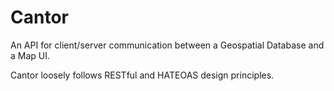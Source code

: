 # Cantor 

An API for client/server communication between a Geospatial Database and a Map UI.

Cantor loosely follows RESTful and HATEOAS design principles. 
